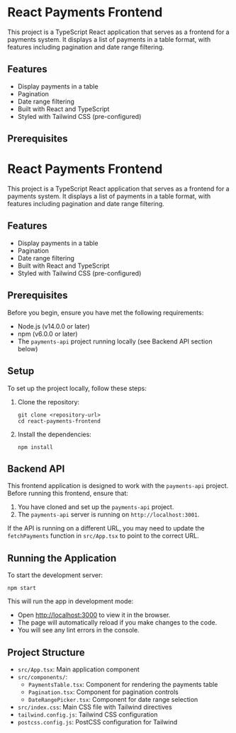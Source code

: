 # React Payments Frontend

This project is a TypeScript React application that serves as a frontend for a payments system. It displays a list of payments in a table format, with features including pagination and date range filtering.

## Features

- Display payments in a table
- Pagination
- Date range filtering
- Built with React and TypeScript
- Styled with Tailwind CSS (pre-configured)

## Prerequisites

# React Payments Frontend

This project is a TypeScript React application that serves as a frontend for a payments system. It displays a list of payments in a table format, with features including pagination and date range filtering.

## Features

- Display payments in a table
- Pagination
- Date range filtering
- Built with React and TypeScript
- Styled with Tailwind CSS (pre-configured)

## Prerequisites

Before you begin, ensure you have met the following requirements:

- Node.js (v14.0.0 or later)
- npm (v6.0.0 or later)
- The `payments-api` project running locally (see Backend API section below)

## Setup

To set up the project locally, follow these steps:

1. Clone the repository:

   ```
   git clone <repository-url>
   cd react-payments-frontend
   ```

2. Install the dependencies:

   ```
   npm install
   ```

## Backend API

This frontend application is designed to work with the `payments-api` project. Before running this frontend, ensure that:

1. You have cloned and set up the `payments-api` project.
2. The `payments-api` server is running on `http://localhost:3001`.

If the API is running on a different URL, you may need to update the `fetchPayments` function in `src/App.tsx` to point to the correct URL.

## Running the Application

To start the development server:

```
npm start
```

This will run the app in development mode:

- Open [http://localhost:3000](http://localhost:3000) to view it in the browser.
- The page will automatically reload if you make changes to the code.
- You will see any lint errors in the console.

## Project Structure

- `src/App.tsx`: Main application component
- `src/components/`:
  - `PaymentsTable.tsx`: Component for rendering the payments table
  - `Pagination.tsx`: Component for pagination controls
  - `DateRangePicker.tsx`: Component for date range selection
- `src/index.css`: Main CSS file with Tailwind directives
- `tailwind.config.js`: Tailwind CSS configuration
- `postcss.config.js`: PostCSS configuration for Tailwind


